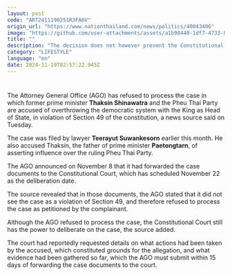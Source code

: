 ```yaml
---
layout: post
code: "ART2411190251R3FA6V"
origin_url: "https://www.nationthailand.com/news/politics/40043406"
image: "https://github.com/user-attachments/assets/a1b98440-1df7-4733-86e3-4ae0b5ef34eb"
title: ""
description: "The decision does not however prevent the Constitutional Court from deliberating on whether Thaksin and Pheu Thai violated Section 49"
category: "LIFESTYLE"
language: "en"
date: 2024-11-19T02:57:22.945Z
---
```


# 









The Attorney General Office (AGO) has refused to process the case in which former prime minister **Thaksin Shinawatra** and the Pheu Thai Party are accused of overthrowing the democratic system with the King as Head of State, in violation of Section 49 of the constitution, a news source said on Tuesday.

The case was filed by lawyer **Teerayut Suwankesorn** earlier this month. He also accused Thaksin, the father of prime minister **Paetongtarn**, of asserting influence over the ruling Pheu Thai Party.

The AGO announced on November 8 that it had forwarded the case documents to the Constitutional Court, which has scheduled November 22 as the deliberation date.

The source revealed that in those documents, the AGO stated that it did not see the case as a violation of Section 49, and therefore refused to process the case as petitioned by the complainant.

Although the AGO refused to process the case, the Constitutional Court still has the power to deliberate on the case, the source added.

The court had reportedly requested details on what actions had been taken by the accused, which constituted grounds for the allegation, and what evidence had been gathered so far, which the AGO must submit within 15 days of forwarding the case documents to the court.